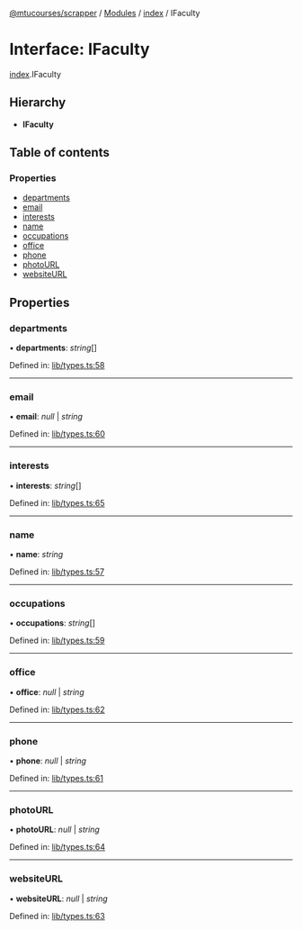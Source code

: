 [@mtucourses/scrapper](../README.md) / [Modules](../modules.md) / [index](../modules/index.md) / IFaculty

# Interface: IFaculty

[index](../modules/index.md).IFaculty

## Hierarchy

* **IFaculty**

## Table of contents

### Properties

- [departments](index.ifaculty.md#departments)
- [email](index.ifaculty.md#email)
- [interests](index.ifaculty.md#interests)
- [name](index.ifaculty.md#name)
- [occupations](index.ifaculty.md#occupations)
- [office](index.ifaculty.md#office)
- [phone](index.ifaculty.md#phone)
- [photoURL](index.ifaculty.md#photourl)
- [websiteURL](index.ifaculty.md#websiteurl)

## Properties

### departments

• **departments**: *string*[]

Defined in: [lib/types.ts:58](https://github.com/Michigan-Tech-Courses/scrapper/blob/41d5d8d/src/lib/types.ts#L58)

___

### email

• **email**: *null* \| *string*

Defined in: [lib/types.ts:60](https://github.com/Michigan-Tech-Courses/scrapper/blob/41d5d8d/src/lib/types.ts#L60)

___

### interests

• **interests**: *string*[]

Defined in: [lib/types.ts:65](https://github.com/Michigan-Tech-Courses/scrapper/blob/41d5d8d/src/lib/types.ts#L65)

___

### name

• **name**: *string*

Defined in: [lib/types.ts:57](https://github.com/Michigan-Tech-Courses/scrapper/blob/41d5d8d/src/lib/types.ts#L57)

___

### occupations

• **occupations**: *string*[]

Defined in: [lib/types.ts:59](https://github.com/Michigan-Tech-Courses/scrapper/blob/41d5d8d/src/lib/types.ts#L59)

___

### office

• **office**: *null* \| *string*

Defined in: [lib/types.ts:62](https://github.com/Michigan-Tech-Courses/scrapper/blob/41d5d8d/src/lib/types.ts#L62)

___

### phone

• **phone**: *null* \| *string*

Defined in: [lib/types.ts:61](https://github.com/Michigan-Tech-Courses/scrapper/blob/41d5d8d/src/lib/types.ts#L61)

___

### photoURL

• **photoURL**: *null* \| *string*

Defined in: [lib/types.ts:64](https://github.com/Michigan-Tech-Courses/scrapper/blob/41d5d8d/src/lib/types.ts#L64)

___

### websiteURL

• **websiteURL**: *null* \| *string*

Defined in: [lib/types.ts:63](https://github.com/Michigan-Tech-Courses/scrapper/blob/41d5d8d/src/lib/types.ts#L63)
